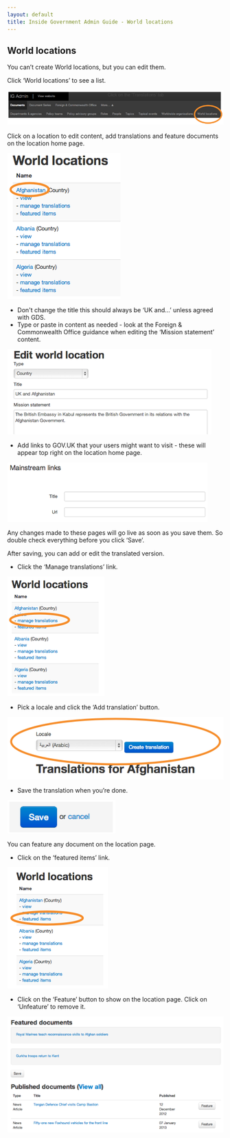 ```yaml
---
layout: default
title: Inside Government Admin Guide - World locations
---
```


## World locations

You can’t create World locations, but you can edit them.

Click ‘World locations’ to see a list.

![World locations 1](world-locations-1.png)

Click on a location to edit content, add translations and feature documents on the location home page. 

![World locations 2](world-locations-2.png)

* Don't change the title  this should always be ‘UK and...’ unless agreed with GDS.
* Type or paste in content as needed - look at the Foreign & Commonwealth Office guidance when editing the ‘Mission statement’ content.

![World locations 3](world-locations-3.png)

* Add links to GOV.UK that your users might want to visit - these will appear top right on the location home page.

![World locations 5](world-locations-5.png)

Any changes made to these pages will go live as soon as you save them. So double check everything before you click ‘Save’.

After saving, you can add or edit the translated version.

* Click the ‘Manage translations’ link.

![World locations 6](world-locations-6.png)

* Pick a locale and click the ‘Add translation’ button.

![World locations 7](world-locations-7.png)

* Save the translation when you’re done.

![World locations 8](world-locations-8.png)

You can feature any document on the location page.

* Click on the ‘featured items’ link.

![World locations 9](world-locations-9.png)

* Click on the ‘Feature’ button to show on the location page. Click on ‘Unfeature’ to remove it.

![World locations 10](world-locations-10.png)
